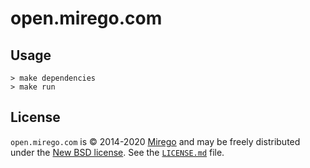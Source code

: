 # open.mirego.com

## Usage

```shell
> make dependencies
> make run
```

## License

`open.mirego.com` is © 2014-2020 [Mirego](https://www.mirego.com) and may be freely
distributed under the [New BSD license](http://opensource.org/licenses/BSD-3-Clause).
See the [`LICENSE.md`](https://github.com/mirego/mirego-open-web/blob/master/LICENSE.md) file.
